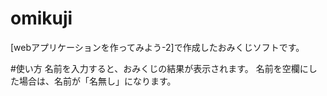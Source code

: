 # omikuji
[webアプリケーションを作ってみよう-2]で作成したおみくじソフトです。

#使い方
名前を入力すると、おみくじの結果が表示されます。
名前を空欄にした場合は、名前が「名無し」になります。

